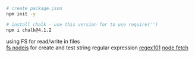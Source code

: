 ```bash
# create package.json
npm init -y

# install chalk - use this version for to use require('')
npm i chalk@4.1.2
```

using FS for read/write in files <br/>
[fs nodejs](https://www.w3schools.com/nodejs/nodejs_filesystem.asp)
for create and test string regular expression
[regex101](https://regex101.com/)
[node fetch](https://www.npmjs.com/package/node-fetch)
